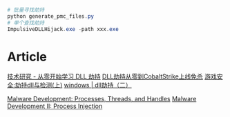 
```ps1
# 批量寻找劫持
python generate_pmc_files.py
# 单个查找劫持
ImpulsiveDLLHijack.exe -path xxx.exe
```
# Article
[技术研究 - 从零开始学习 DLL 劫持](https://mp.weixin.qq.com/s/tA1mvYVJr7dm_uD7U16hEA)
[DLL劫持从零到CobaltStrike上线免杀](https://mp.weixin.qq.com/s/PZ5lgLjuU3hcx3w8RUKSiQ)
[游戏安全:劫持dll与检测(上)](https://www.bilibili.com/video/BV1Vm4y147ze/) 
[windows | dll劫持（二）](https://mp.weixin.qq.com/s/AfTMxGzdkpcmNQ0ZvGhKaA)


[Malware Development: Processes, Threads, and Handles](https://www.youtube.com/watch?v=aNEqC-U5tHM)
[Malware Development II: Process Injection](https://www.youtube.com/watch?v=A6EKDAKBXPs)

